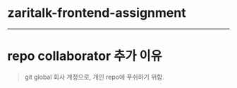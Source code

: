 # zaritalk-frontend-assignment






--- 
# repo collaborator 추가 이유
> git global 회사 계정으로, 개인 repo에 푸쉬하기 위함.